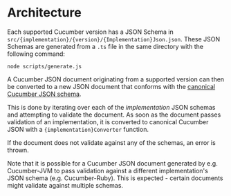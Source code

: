 # Architecture

Each supported Cucumber version has a JSON Schema in `src/{implementation}/{version}/{Implementation}Json.json`.
These JSON Schemas are generated from a `.ts` file in the same directory with the following command:

    node scripts/generate.js

A Cucumber JSON document originating from a supported version can then be converted to a new JSON document that conforms
with the [canonical Cucumber JSON schema](src/CucumberJson.json).

This is done by iterating over each of the _implementation_ JSON schemas and attempting to validate the document.
As soon as the document passes validation of an implementation, it is converted to canonical Cucumber JSON with a
`{implementation}Converter` function.

If the document does not validate against any of the schemas, an error is thrown.

Note that it is possible for a Cucumber JSON document generated by e.g. Cucumber-JVM to pass validation against a different
implementation's JSON schema (e.g. Cucumber-Ruby). This is expected - certain documents might validate against multiple schemas.
